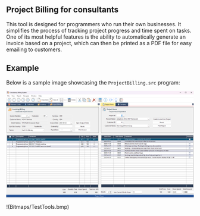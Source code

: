 ## Project Billing for consultants

This tool is designed for programmers who run their own businesses. It simplifies the process of tracking project progress and time spent on tasks. One of its most helpful features is the ability to automatically generate an invoice based on a project, which can then be printed as a PDF file for easy emailing to customers.
## Example

Below is a sample image showcasing the `ProjectBilling.src` program:

![Sample image of the rogram](Bitmaps/ProjectBillingApp.png)

!(Bitmaps/TestTools.bmp)
